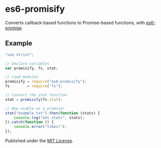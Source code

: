 # es6-promisify

Converts callback-based functions to Promise-based functions, with [es6-promise](https://github.com/jakearchibald/es6-promise).

## Example

```js
"use strict";

// Declare variables
var promisify, fs, stat;

// Load modules
promisify = require("es6-promisify");
fs        = require("fs");

// Convert the stat function
stat = promisify(fs.stat);

// Now usable as a promise!
stat("example.txt").then(function (stats) {
    console.log("Got stats", stats);
}).catch(function () {
    console.error("Yikes!");
});
```

Published under the [MIT License](http://opensource.org/licenses/MIT).
